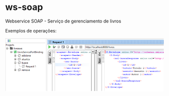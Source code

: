 # ws-soap
Webservice SOAP - Serviço de gerenciamento de livros

Exemplos de operações:

![Image description](soapui-exemplo.png)
